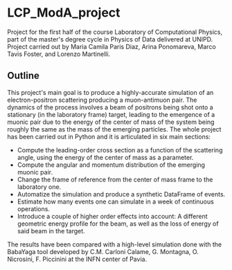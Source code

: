 # LCP_ModA_project
Project for the first half of the course Laboratory of Computational Physics, part of the master's degree cycle in Physics of Data delivered at UNIPD.
Project carried out by Maria Camila Paris Diaz, Arina Ponomareva, Marco Tavis Foster, and Lorenzo Martinelli.


## Outline
This project's main goal is to produce a highly-accurate simulation of an electron-positron scattering producing a muon-antimuon pair. The dynamics of the process involves a beam of positrons being shot onto a stationary (in the laboratory frame) target, leading to the emergence of a muonic pair due to the energy of the center of mass of the system being roughly the same as the mass of the emerging particles.
The whole project has been carried out in Python and it is articulated in six main sections:
* Compute the leading-order cross section as a function of the scattering angle, using the energy of the center of mass as a parameter.
* Compute the angular and momentum distribution of the emerging muonic pair.
* Change the frame of reference from the center of mass frame to the laboratory one.
* Automatize the simulation and produce a synthetic DataFrame of events.
* Estimate how many events one can simulate in a week of continuous operations.
* Introduce a couple of higher order effects into account: A different geometric energy profile for the beam, as well as the loss of energy of said beam in the target.

The results have been compared with a high-level simulation done with the BabaYaga tool developed by C.M. Carloni Calame, G. Montagna, O. Nicrosini, F. Piccinini at the INFN center of Pavia.
